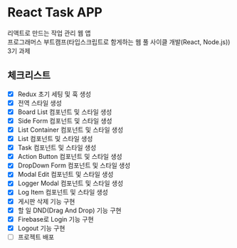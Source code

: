 # React Task APP

리액트로 만드는 작업 관리 웹 앱  
프로그래머스 부트캠프(타입스크립트로 함게하는 웹 풀 사이클 개발(React, Node.js)) 3기 과제

## 체크리스트

- [x] Redux 초기 세팅 및 훅 생성
- [x] 전역 스타일 생성
- [x] Board List 컴포넌트 및 스타일 생성
- [x] Side Form 컴포넌트 및 스타일 생성
- [x] List Container 컴포넌트 및 스타일 생성
- [x] List 컴포넌트 및 스타일 생성
- [x] Task 컴포넌트 및 스타일 생성
- [x] Action Button 컴포넌트 및 스타일 생성
- [x] DropDown Form 컴포넌트 및 스타일 생성
- [x] Modal Edit 컴포넌트 및 스타일 생성
- [x] Logger Modal 컴포넌트 및 스타일 생성
- [x] Log Item 컴포넌트 및 스타일 생성
- [x] 게시판 삭제 기능 구현
- [x] 할 일 DND(Drag And Drop) 기능 구현
- [x] Firebase로 Login 기능 구현
- [x] Logout 기능 구현
- [ ] 프로젝트 배포
